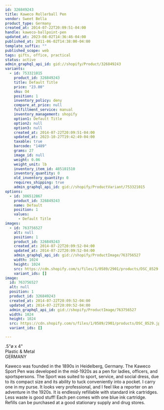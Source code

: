 ```yaml
---
id: 326849243
title: Kaweco Rollerball Pen
vendor: Sweet Bella
product_type: Germany
created_at: 2014-07-22T20:09:51-04:00
handle: kaweco-ballpoint-pen
updated_at: 2023-08-02T14:36:46-04:00
published_at: 2011-06-02T14:38:00-04:00
template_suffix: ""
published_scope: web
tags: gifts, office, practical
status: active
admin_graphql_api_id: gid://shopify/Product/326849243
variants:
  - id: 753321015
    product_id: 326849243
    title: Default Title
    price: "23.00"
    sku: O4
    position: 1
    inventory_policy: deny
    compare_at_price: null
    fulfillment_service: manual
    inventory_management: shopify
    option1: Default Title
    option2: null
    option3: null
    created_at: 2014-07-22T20:09:51-04:00
    updated_at: 2023-10-27T19:42:49-04:00
    taxable: true
    barcode: "1489"
    grams: 27
    image_id: null
    weight: 0.06
    weight_unit: lb
    inventory_item_id: 485101510
    inventory_quantity: 0
    old_inventory_quantity: 0
    requires_shipping: true
    admin_graphql_api_id: gid://shopify/ProductVariant/753321015
options:
  - id: 386512867
    product_id: 326849243
    name: Default
    position: 1
    values:
      - Default Title
images:
  - id: 763756527
    alt: null
    position: 1
    product_id: 326849243
    created_at: 2014-07-22T20:09:52-04:00
    updated_at: 2014-07-22T20:09:52-04:00
    admin_graphql_api_id: gid://shopify/ProductImage/763756527
    width: 1024
    height: 1024
    src: https://cdn.shopify.com/s/files/1/0589/2901/products/DSC_8529.jpeg?v=1406074192
    variant_ids: []
image:
  id: 763756527
  alt: null
  position: 1
  product_id: 326849243
  created_at: 2014-07-22T20:09:52-04:00
  updated_at: 2014-07-22T20:09:52-04:00
  admin_graphql_api_id: gid://shopify/ProductImage/763756527
  width: 1024
  height: 1024
  src: https://cdn.shopify.com/s/files/1/0589/2901/products/DSC_8529.jpeg?v=1406074192
  variant_ids: []

---
```


.5"ø x 4"  
Plastic & Metal  
GERMANY

Kaweco was founded in the 1890s in Heidelberg, Germany. The Kaweco Sport Pen was developed in the mid-1920s as a pen for ladies, officers, and sportspersons. The Sport was suited to sport, service, and social dress, due to its compact size and its ability to tuck conveniently into a pocket. I carry one in my purse. It looks very professional, and I feel like a reporter on an adventure in the 1920s. It is endlessly refillable with standard ink cartridges. Less waste is good stuff! Each pen comes with one blue ink cartridge. Refills can be purchased at a good stationary supply and drug stores.